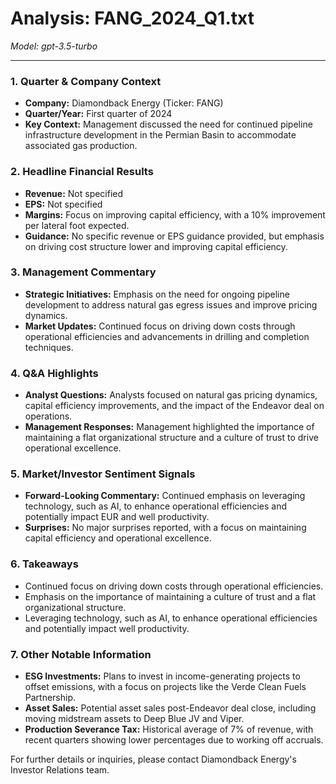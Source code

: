 # Analysis: FANG_2024_Q1.txt

*Model: gpt-3.5-turbo*

---

### 1. Quarter & Company Context
- **Company:** Diamondback Energy (Ticker: FANG)
- **Quarter/Year:** First quarter of 2024
- **Key Context:** Management discussed the need for continued pipeline infrastructure development in the Permian Basin to accommodate associated gas production.

### 2. Headline Financial Results
- **Revenue:** Not specified
- **EPS:** Not specified
- **Margins:** Focus on improving capital efficiency, with a 10% improvement per lateral foot expected.
- **Guidance:** No specific revenue or EPS guidance provided, but emphasis on driving cost structure lower and improving capital efficiency.

### 3. Management Commentary
- **Strategic Initiatives:** Emphasis on the need for ongoing pipeline development to address natural gas egress issues and improve pricing dynamics.
- **Market Updates:** Continued focus on driving down costs through operational efficiencies and advancements in drilling and completion techniques.

### 4. Q&A Highlights
- **Analyst Questions:** Analysts focused on natural gas pricing dynamics, capital efficiency improvements, and the impact of the Endeavor deal on operations.
- **Management Responses:** Management highlighted the importance of maintaining a flat organizational structure and a culture of trust to drive operational excellence.

### 5. Market/Investor Sentiment Signals
- **Forward-Looking Commentary:** Continued emphasis on leveraging technology, such as AI, to enhance operational efficiencies and potentially impact EUR and well productivity.
- **Surprises:** No major surprises reported, with a focus on maintaining capital efficiency and operational excellence.

### 6. Takeaways
- Continued focus on driving down costs through operational efficiencies.
- Emphasis on the importance of maintaining a culture of trust and a flat organizational structure.
- Leveraging technology, such as AI, to enhance operational efficiencies and potentially impact well productivity.

### 7. Other Notable Information
- **ESG Investments:** Plans to invest in income-generating projects to offset emissions, with a focus on projects like the Verde Clean Fuels Partnership.
- **Asset Sales:** Potential asset sales post-Endeavor deal close, including moving midstream assets to Deep Blue JV and Viper.
- **Production Severance Tax:** Historical average of 7% of revenue, with recent quarters showing lower percentages due to working off accruals.

For further details or inquiries, please contact Diamondback Energy's Investor Relations team.